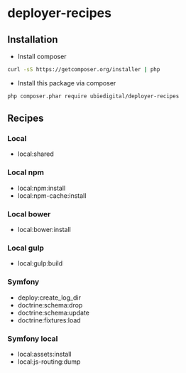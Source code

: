 # deployer-recipes

## Installation
* Install composer
```bash
curl -sS https://getcomposer.org/installer | php
```
* Install this package via composer
```bash
php composer.phar require ubiedigital/deployer-recipes
```

## Recipes

### Local
* local:shared

### Local npm 
* local:npm:install
* local:npm-cache:install

### Local bower
* local:bower:install

### Local gulp
* local:gulp:build

### Symfony
* deploy:create_log_dir
* doctrine:schema:drop
* doctrine:schema:update
* doctrine:fixtures:load

### Symfony local
* local:assets:install
* local:js-routing:dump

